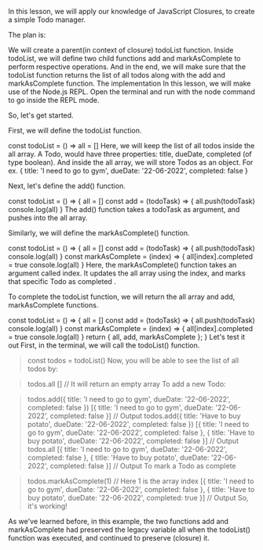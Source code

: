 In this lesson, we will apply our knowledge of JavaScript Closures, to create a simple Todo manager.

The plan is:

We will create a parent(in context of closure) todoList function.
Inside todoList, we will define two child functions add and markAsComplete to perform respective operations.
And in the end, we will make sure that the todoList function returns the list of all todos along with the add and markAsComplete function.
The implementation
In this lesson, we will make use of the Node.js REPL. Open the terminal and run with the node command to go inside the REPL mode.

So, let's get started.

First, we will define the todoList function.

const todoList = () =>
all = []
Here, we will keep the list of all todos inside the all array. A Todo, would have three properties: title, dueDate, completed (of type boolean). And inside the all array, we will store Todos as an object. For ex. { title: 'I need to go to gym', dueDate: '22-06-2022', completed: false }

Next, let's define the add() function.

const todoList = () => {
all = []
const add = (todoTask) => {
all.push(todoTask)
console.log(all)
}
The add() function takes a todoTask as argument, and pushes into the all array.

Similarly, we will define the markAsComplete() function.

const todoList = () => {
all = []
const add = (todoTask) => {
all.push(todoTask)
console.log(all)
}
const markAsComplete = (index) => {
all[index].completed = true
console.log(all)
}
Here, the markAsComplete() function takes an argument called index. It updates the all array using the index, and marks that specific Todo as completed .

To complete the todoList function, we will return the all array and add, markAsComplete functions.

const todoList = () => {
all = []
const add = (todoTask) => {
all.push(todoTask)
console.log(all)
}
const markAsComplete = (index) => {
all[index].completed = true
console.log(all)
}
return { all, add, markAsComplete };
}
Let's test it out
First, in the terminal, we will call the todoList() function.

> const todos = todoList()
> Now, you will be able to see the list of all todos by:

> todos.all
> [] // It will return an empty array
> To add a new Todo:

> todos.add({ title: 'I need to go to gym', dueDate: '22-06-2022', completed: false })
> [{ title: 'I need to go to gym', dueDate: '22-06-2022', completed: false }] // Output
> todos.add({ title: 'Have to buy potato', dueDate: '22-06-2022', completed: false })
> [{ title: 'I need to go to gym', dueDate: '22-06-2022', completed: false }, { title: 'Have to buy potato', dueDate: '22-06-2022', completed: false }] // Output
> todos.all
> [{ title: 'I need to go to gym', dueDate: '22-06-2022', completed: false }, { title: 'Have to buy potato', dueDate: '22-06-2022', completed: false }] // Output
> To mark a Todo as complete

> todos.markAsComplete(1) // Here 1 is the array index
> [{ title: 'I need to go to gym', dueDate: '22-06-2022', completed: false }, { title: 'Have to buy potato', dueDate: '22-06-2022', completed: true }] // Output
> So, it's working!

As we've learned before, in this example, the two functions add and markAsComplete had preserved the legacy variable all when the todoList() function was executed, and continued to preserve (closure) it.
